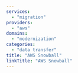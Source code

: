 ```yaml
---
services:
  - "migration"
providers:
  - "aws"
domains:
  - "modernization"
categories:
  - "data transfer"
title: "AWS Snowball"
linkTitle: "AWS Snowball"
---
```

